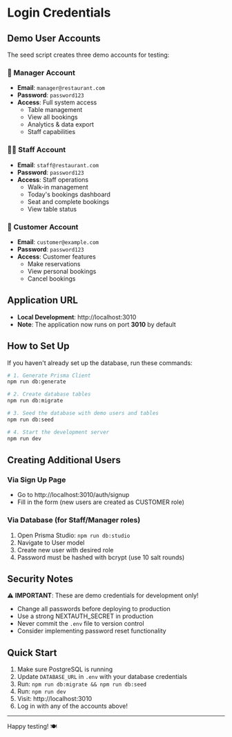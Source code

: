 # Login Credentials

## Demo User Accounts

The seed script creates three demo accounts for testing:

### 👔 Manager Account
- **Email**: `manager@restaurant.com`
- **Password**: `password123`
- **Access**: Full system access
  - Table management
  - View all bookings
  - Analytics & data export
  - Staff capabilities

### 🧑‍💼 Staff Account
- **Email**: `staff@restaurant.com`
- **Password**: `password123`
- **Access**: Staff operations
  - Walk-in management
  - Today's bookings dashboard
  - Seat and complete bookings
  - View table status

### 👤 Customer Account
- **Email**: `customer@example.com`
- **Password**: `password123`
- **Access**: Customer features
  - Make reservations
  - View personal bookings
  - Cancel bookings

## Application URL

- **Local Development**: http://localhost:3010
- **Note**: The application now runs on port **3010** by default

## How to Set Up

If you haven't already set up the database, run these commands:

```bash
# 1. Generate Prisma Client
npm run db:generate

# 2. Create database tables
npm run db:migrate

# 3. Seed the database with demo users and tables
npm run db:seed

# 4. Start the development server
npm run dev
```

## Creating Additional Users

### Via Sign Up Page
- Go to http://localhost:3010/auth/signup
- Fill in the form (new users are created as CUSTOMER role)

### Via Database (for Staff/Manager roles)
1. Open Prisma Studio: `npm run db:studio`
2. Navigate to User model
3. Create new user with desired role
4. Password must be hashed with bcrypt (use 10 salt rounds)

## Security Notes

⚠️ **IMPORTANT**: These are demo credentials for development only!

- Change all passwords before deploying to production
- Use a strong NEXTAUTH_SECRET in production
- Never commit the `.env` file to version control
- Consider implementing password reset functionality

## Quick Start

1. Make sure PostgreSQL is running
2. Update `DATABASE_URL` in `.env` with your database credentials
3. Run: `npm run db:migrate && npm run db:seed`
4. Run: `npm run dev`
5. Visit: http://localhost:3010
6. Log in with any of the accounts above!

---

Happy testing! 🍽️

